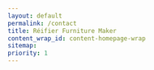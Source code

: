 ```yaml
---
layout: default
permalink: /contact
title: Réifier Furniture Maker
content_wrap_id: content-homepage-wrap
sitemap:
priority: 1
---
```




